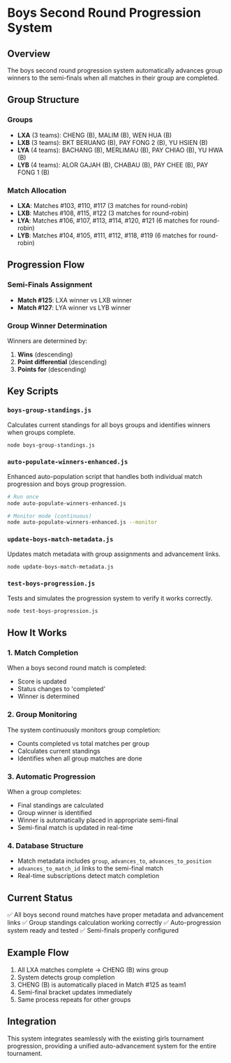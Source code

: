 # Boys Second Round Progression System

## Overview

The boys second round progression system automatically advances group winners to the semi-finals when all matches in their group are completed.

## Group Structure

### Groups
- **LXA** (3 teams): CHENG (B), MALIM (B), WEN HUA (B)
- **LXB** (3 teams): BKT BERUANG (B), PAY FONG 2 (B), YU HSIEN (B)
- **LYA** (4 teams): BACHANG (B), MERLIMAU (B), PAY CHIAO (B), YU HWA (B)
- **LYB** (4 teams): ALOR GAJAH (B), CHABAU (B), PAY CHEE (B), PAY FONG 1 (B)

### Match Allocation
- **LXA**: Matches #103, #110, #117 (3 matches for round-robin)
- **LXB**: Matches #108, #115, #122 (3 matches for round-robin)  
- **LYA**: Matches #106, #107, #113, #114, #120, #121 (6 matches for round-robin)
- **LYB**: Matches #104, #105, #111, #112, #118, #119 (6 matches for round-robin)

## Progression Flow

### Semi-Finals Assignment
- **Match #125**: LXA winner vs LXB winner
- **Match #127**: LYA winner vs LYB winner

### Group Winner Determination
Winners are determined by:
1. **Wins** (descending)
2. **Point differential** (descending)  
3. **Points for** (descending)

## Key Scripts

### `boys-group-standings.js`
Calculates current standings for all boys groups and identifies winners when groups complete.

```bash
node boys-group-standings.js
```

### `auto-populate-winners-enhanced.js` 
Enhanced auto-population script that handles both individual match progression and boys group progression.

```bash
# Run once
node auto-populate-winners-enhanced.js

# Monitor mode (continuous)
node auto-populate-winners-enhanced.js --monitor
```

### `update-boys-match-metadata.js`
Updates match metadata with group assignments and advancement links.

```bash
node update-boys-match-metadata.js
```

### `test-boys-progression.js`
Tests and simulates the progression system to verify it works correctly.

```bash
node test-boys-progression.js
```

## How It Works

### 1. Match Completion
When a boys second round match is completed:
- Score is updated
- Status changes to 'completed'
- Winner is determined

### 2. Group Monitoring
The system continuously monitors group completion:
- Counts completed vs total matches per group
- Calculates current standings
- Identifies when all group matches are done

### 3. Automatic Progression
When a group completes:
- Final standings are calculated
- Group winner is identified
- Winner is automatically placed in appropriate semi-final
- Semi-final match is updated in real-time

### 4. Database Structure
- Match metadata includes `group`, `advances_to`, `advances_to_position`
- `advances_to_match_id` links to the semi-final match
- Real-time subscriptions detect match completion

## Current Status

✅ All boys second round matches have proper metadata and advancement links
✅ Group standings calculation working correctly
✅ Auto-progression system ready and tested
✅ Semi-finals properly configured

## Example Flow

1. All LXA matches complete → CHENG (B) wins group
2. System detects group completion
3. CHENG (B) is automatically placed in Match #125 as team1
4. Semi-final bracket updates immediately
5. Same process repeats for other groups

## Integration

This system integrates seamlessly with the existing girls tournament progression, providing a unified auto-advancement system for the entire tournament.